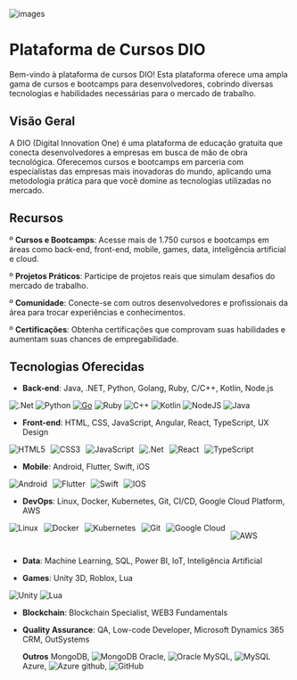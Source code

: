 ![images](https://github.com/user-attachments/assets/e60f0ad0-9d6f-4125-8d45-ad829d7b1ad2)

# Plataforma de Cursos DIO

Bem-vindo à plataforma de cursos DIO! Esta plataforma oferece uma ampla gama de cursos e bootcamps para desenvolvedores, cobrindo diversas tecnologias e habilidades necessárias para o mercado de trabalho.

## Visão Geral
A DIO (Digital Innovation One) é uma plataforma de educação gratuita que conecta desenvolvedores a empresas em busca de mão de obra tecnológica. Oferecemos cursos e bootcamps em parceria com especialistas das empresas mais inovadoras do mundo, aplicando uma metodologia prática para que você domine as tecnologias utilizadas no mercado.

## Recursos
   º **Cursos e Bootcamps**: Acesse mais de 1.750 cursos e bootcamps em áreas como back-end, front-end, mobile, games, data, inteligência artificial e cloud.

   º **Projetos Práticos**: Participe de projetos reais que simulam desafios do mercado de trabalho.

   º **Comunidade**: Conecte-se com outros desenvolvedores e profissionais da área para trocar experiências e conhecimentos.

   º **Certificações**: Obtenha certificações que comprovam suas habilidades e aumentam suas chances de empregabilidade.

## Tecnologias Oferecidas

  * **Back-end**: Java, .NET, Python, Golang, Ruby, C/C++, Kotlin, Node.js
    
 ![.Net](https://img.shields.io/badge/.NET-5C2D91?style=for-the-badge&logo=.net&logoColor=white)
 ![Python](https://img.shields.io/badge/python-3670A0?style=for-the-badge&logo=python&logoColor=ffdd54)
 [![Go](https://img.shields.io/badge/--00ADD8?logo=go&logoColor=ffffff)](https://golang.org/)
 ![Ruby](https://img.shields.io/badge/ruby-%23CC342D.svg?style=for-the-badge&logo=ruby&logoColor=white)
 ![C++](https://img.shields.io/badge/c++-%2300599C.svg?style=for-the-badge&logo=c%2B%2B&logoColor=white)
 <img alt="Kotlin" src="https://img.shields.io/badge/kotlin-%230095D5.svg?style=for-the-badge&logo=kotlin&logoColor=white"/> 
 ![NodeJS](https://img.shields.io/badge/node.js-6DA55F?style=for-the-badge&logo=node.js&logoColor=white)
 <img alt="Java" src="https://img.shields.io/badge/java-%23ED8B00.svg?style=for-the-badge&logo=java&logoColor=white"/>


  * **Front-end**: HTML, CSS, JavaScript, Angular, React, TypeScript, UX Design

<div style="display: flex; gap: 10px;">
  <img alt="HTML5" src="https://img.shields.io/badge/html5-%23E34F26.svg?style=for-the-badge&logo=html5&logoColor=white"/>
  <img alt="CSS3" src="https://img.shields.io/badge/css3-%231572B6.svg?style=for-the-badge&logo=css3&logoColor=white"/>
  <img alt="JavaScript" src="https://img.shields.io/badge/javascript-%23323330.svg?style=for-the-badge&logo=javascript&oColor=%23F7DF1E"/>
  <img alt=".Net" src="https://img.shields.io/badge/.NET-5C2D91?style=for-the-badge&logo=.net&logoColor=white"/>
  <img alt="React" src="https://img.shields.io/badge/react-%2320232a.svg?style=for-the-badge&logo=react&logoColor=%2361DAFB"/>
  <img alt="TypeScript" src="https://img.shields.io/badge/typescript-%23007ACC.svg?style=for-the-badge&logo=typescript&logoColor=white"/>
</div>


  * **Mobile**: Android, Flutter, Swift, iOS

 <div style="display: flex; gap: 10px;">
  <img alt="Android" src="https://img.shields.io/badge/Android-3DDC84?style=for-the-badge&logo=android&logoColor=white"/>
  <img alt="Flutter" src="https://img.shields.io/badge/Flutter-%2302569B.svg?style=for-the-badge&logo=Flutter&logoColor=white"/>
  <img alt="Swift" src="https://img.shields.io/badge/swift-%23FA7343.svg?style=for-the-badge&logo=swift&logoColor=white"/>
  <img alt="IOS" src="https://img.shields.io/badge/iOS-000000?style=for-the-badge&logo=ios&logoColor=white"/>
</div>


* **DevOps**: Linux, Docker, Kubernetes, Git, CI/CD, Google Cloud Platform, AWS
    
<div style="display: flex; gap: 10px;">
  <img alt="Linux" src="https://img.shields.io/badge/Linux-FCC624?style=for-the-badge&logo=linux&logoColor=black">
  <img alt="Docker" src="https://img.shields.io/badge/docker-%230db7ed.svg?style=for-the-badge&logo=docker&logoColor=white"/>
  <img alt="Kubernetes" src="https://img.shields.io/badge/kubernetes-%23326ce5.svg?style=for-the-badge&logo=kubernetes&logoColor=white"/>
  <img alt="Git" src="https://img.shields.io/badge/git-%23F05033.svg?style=for-the-badge&logo=git&logoColor=white"/>
  <img alt="Google Cloud" src="https://img.shields.io/badge/GoogleCloud-%234285F4.svg?style=for-the-badge&logo=google-cloud&logoColor=white"/>

   ![AWS](https://img.shields.io/badge/AWS-%23FF9900.svg?style=for-the-badge&logo=amazon-aws&logoColor=white) 
</div>

  * **Data**: Machine Learning, SQL, Power BI, IoT, Inteligência Artificial

  * **Games**: Unity 3D, Roblox, Lua

  <img alt="Unity" src="https://img.shields.io/badge/unity-%23000000.svg?style=for-the-badge&logo=unity&logoColor=white"/>
  <img alt="Lua" src="https://img.shields.io/badge/lua-%232C2D72.svg?style=for-the-badge&logo=lua&logoColor=white"/>


  * **Blockchain**: Blockchain Specialist, WEB3 Fundamentals

  * **Quality Assurance**: QA, Low-code Developer, Microsoft Dynamics 365 CRM, OutSystems

    **Outros**
    MongoDB, <img alt="MongoDB" src ="https://img.shields.io/badge/MongoDB-%234ea94b.svg?style=for-the-badge&logo=mongodb&logoColor=white"/>
Oracle, <img alt="Oracle" src ="https://img.shields.io/badge/oracle-%23F00000.svg?style=for-the-badge&logo=oracle&logoColor=white" />
MySQL, <img alt="MySQL" src="https://img.shields.io/badge/mysql-%2300f.svg?style=for-the-badge&logo=mysql&logoColor=white"/>
Azure, <img alt="Azure" src="https://img.shields.io/badge/azure-%230072C6.svg?style=for-the-badge&logo=azure-devops&logoColor=white"/>
github, <img alt="GitHub" src="https://img.shields.io/badge/github-%23121011.svg?style=for-the-badge&logo=github&logoColor=white"/>

